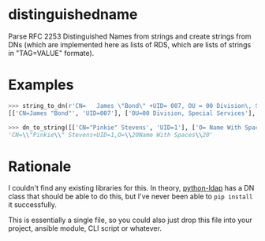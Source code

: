 # distinguishedname

Parse RFC 2253 Distinguished Names from strings and create strings from DNs (which
are implemented here as lists of RDS, which are lists of strings in "TAG=VALUE" 
formate).

# Examples

```python
>>> string_to_dn(r'CN=   James \"Bond\" +UID= 007, OU = 00 Division\, Special Services, O=MI5,C=UK')
[['CN=James "Bond"', 'UID=007'], ['OU=00 Division, Special Services'], ['O=MI5'], ['C=UK']]

>>> dn_to_string([['CN="Pinkie" Stevens', 'UID=1'], ['O= Name With Spaces ']])
'CN=\\"Pinkie\\" Stevens+UID=1,O=\\20Name With Spaces\\20'
```

# Rationale
I couldn't find any existing libraries for this.  In theory, [python-ldap](1) has a DN class that 
should be able to do this, but I've never been able to `pip install` it successfully.

This is essentially a single file, so you could also just drop this file into your project, ansible
module, CLI script or whatever.


[1]: https://www.python-ldap.org/en/python-ldap-3.4.3/


